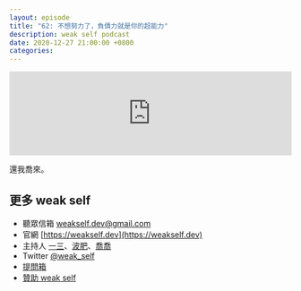 ```yaml
---
layout: episode
title: "62: 不想努力了，負債力就是你的超能力"
description: weak self podcast
date: 2020-12-27 21:00:00 +0800
categories: 
---
```

<iframe src="https://www.listennotes.com/embedded/e/2e9dbd85dcee48f28e2db12b4e8d0b48/" width="100%" style="width: 1px; min-width: 100%;" frameborder="0" scrolling="no" loading="lazy"></iframe>

還我喬來。

## 更多 weak self

* 聽眾信箱 [weakself.dev@gmail.com](mailto:weakself.dev@gmail.com)
* 官網 [https://weakself.dev](https://weakself.dev)
* 主持人 [一三](https://twitter.com/ethanhuang13)、[波肥](https://twitter.com/PofatTseng)、[喬喬](https://twitter.com/joe_trash_talk)
* Twitter [@weak_self](https://twitter.com/weak_self)
* [提問箱](https://peing.net/zh-TW/weak_self)
* [贊助 weak self](https://weakself.dev/#donation)